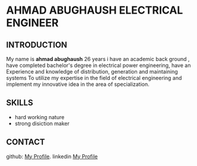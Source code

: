 # AHMAD ABUGHAUSH  ELECTRICAL ENGINEER 

## INTRODUCTION
My name is **ahmad abughaush** 26 years i have an academic back ground , have completed bachelor's degree in electrical power engineering,
 have an Experience and knowledge of distribution,
generation and maintaining systems To utilize
my expertise in the field of electrical
engineering and implement my innovative idea in the area of specialization.

## SKILLS 
+  hard working nature
+ strong disiction maker 

## CONTACT
github: [My Profile](https://pages.github.com/](https://github.com/Ahmad-abughaush)).
linkedin [ My Profile](https://www.linkedin.com/in/ahmad-abughaush-243238204/)




